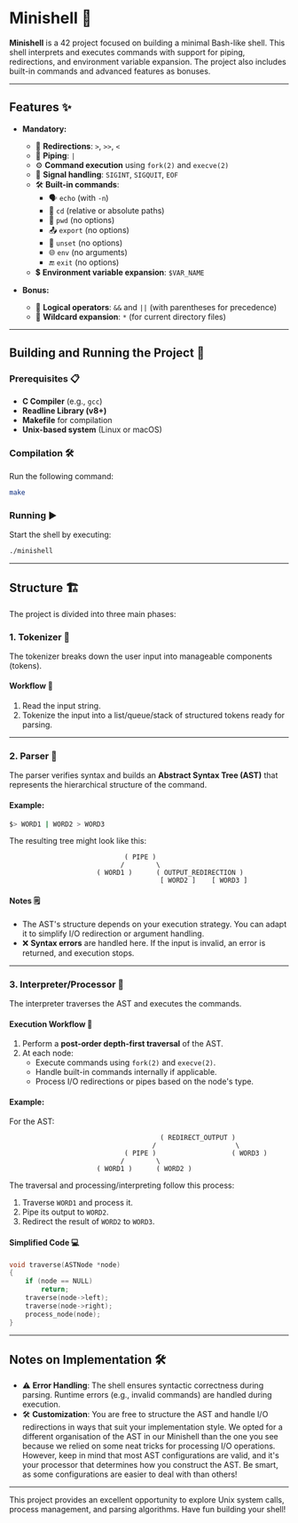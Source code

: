 # Minishell 🚀

**Minishell** is a 42 project focused on building a minimal Bash-like shell. This shell interprets and executes commands with support for piping, redirections, and environment variable expansion. The project also includes built-in commands and advanced features as bonuses.

---

## Features ✨

- **Mandatory:**
  - 🔄 **Redirections**: `>`, `>>`, `<`
  - 🔗 **Piping**: `|`
  - ⚙️ **Command execution** using `fork(2)` and `execve(2)`
  - 🚦 **Signal handling**: `SIGINT`, `SIGQUIT`, `EOF`
  - 🛠️ **Built-in commands**:
    - 🗣️ `echo` (with `-n`)
    - 📂 `cd` (relative or absolute paths)
    - 🧭 `pwd` (no options)
    - 📤 `export` (no options)
    - 🚫 `unset` (no options)
    - 🌐 `env` (no arguments)
    - 🔚 `exit` (no options)
  - 💲 **Environment variable expansion**: `$VAR_NAME`
  
- **Bonus:**
  - 🧠 **Logical operators**: `&&` and `||` (with parentheses for precedence)
  - 🌟 **Wildcard expansion**: `*` (for current directory files)

---

## Building and Running the Project 🔧

### Prerequisites 📋

- **C Compiler** (e.g., `gcc`)
- **Readline Library (v8+)**
- **Makefile** for compilation
- **Unix-based system** (Linux or macOS)

### Compilation 🛠️

Run the following command:
```sh
make
```

### Running ▶️

Start the shell by executing:
```sh
./minishell
```

---

## Structure 🏗️

The project is divided into three main phases:

### 1. **Tokenizer** 🧩
The tokenizer breaks down the user input into manageable components (tokens).

#### Workflow 📝
1. Read the input string.
2. Tokenize the input into a list/queue/stack of structured tokens ready for parsing.

---

### 2. **Parser** 🌲
The parser verifies syntax and builds an **Abstract Syntax Tree (AST)** that represents the hierarchical structure of the command.

#### Example:
```sh
$> WORD1 | WORD2 > WORD3
```

The resulting tree might look like this:
```
                             ( PIPE )
                            /        \
                      ( WORD1 )      ( OUTPUT_REDIRECTION )
                                      [ WORD2 ]    [ WORD3 ]
```

#### Notes 🗒️
- The AST's structure depends on your execution strategy. You can adapt it to simplify I/O redirection or argument handling.
- ❌ **Syntax errors** are handled here. If the input is invalid, an error is returned, and execution stops.

---

### 3. **Interpreter/Processor** 🤖
The interpreter traverses the AST and executes the commands.

#### Execution Workflow 🔄
1. Perform a **post-order depth-first traversal** of the AST.
2. At each node:
   - Execute commands using `fork(2)` and `execve(2)`.
   - Handle built-in commands internally if applicable.
   - Process I/O redirections or pipes based on the node's type.

#### Example:
For the AST:
```
                                      ( REDIRECT_OUTPUT )
                                    /                    \
                             ( PIPE )                   ( WORD3 )
                            /        \
                      ( WORD1 )      ( WORD2 )
```

The traversal and processing/interpreting follow this process:
1. Traverse `WORD1` and process it.
2. Pipe its output to `WORD2`.
3. Redirect the result of `WORD2` to `WORD3`.

#### Simplified Code 💻
```c
void traverse(ASTNode *node)
{
    if (node == NULL)
        return;
    traverse(node->left);
    traverse(node->right);
    process_node(node);
}
```

---

## Notes on Implementation 🛠️

- ⚠️ **Error Handling**: The shell ensures syntactic correctness during parsing. Runtime errors (e.g., invalid commands) are handled during execution.
- 🛠️ **Customization**: You are free to structure the AST and handle I/O redirections in ways that suit your implementation style. We opted for a different organisation of the AST in our Minishell than the one you see because we relied on some neat tricks for processing I/O operations. However, keep in mind that most AST configurations are valid, and it's your processor that determines how you construct the AST. Be smart, as some configurations are easier to deal with than others!

---

This project provides an excellent opportunity to explore Unix system calls, process management, and parsing algorithms. Have fun building your shell!
